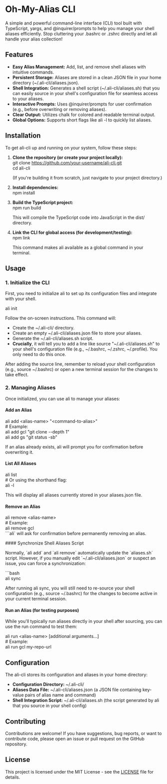 # **Oh-My-Alias CLI**

A simple and powerful command-line interface (CLI) tool built with TypeScript, yargs, and @inquirer/prompts to help you manage your shell aliases efficiently. Stop cluttering your .bashrc or .zshrc directly and let ali handle your alias collection\!

## **Features**

- **Easy Alias Management:** Add, list, and remove shell aliases with intuitive commands.
- **Persistent Storage:** Aliases are stored in a clean JSON file in your home directory (\~/.ali-cli/aliases.json).
- **Shell Integration:** Generates a shell script (\~/.ali-cli/aliases.sh) that you can easily source in your shell's configuration file for seamless access to your aliases.
- **Interactive Prompts:** Uses @inquirer/prompts for user confirmation (e.g., before overwriting or removing aliases).
- **Clear Output:** Utilizes chalk for colored and readable terminal output.
- **Global Options:** Supports short flags like ali \-l to quickly list aliases.

## **Installation**

To get ali-cli up and running on your system, follow these steps:

1. **Clone the repository (or create your project locally):**  
   git clone https://github.com/your-username/ali-cli.git  
   cd ali-cli

   (If you're building it from scratch, just navigate to your project directory.)

2. **Install dependencies:**  
   npm install

3. **Build the TypeScript project:**  
   npm run build

   This will compile the TypeScript code into JavaScript in the dist/ directory.

4. **Link the CLI for global access (for development/testing):**  
   npm link

   This command makes ali available as a global command in your terminal.

## **Usage**

### **1\. Initialize the CLI**

First, you need to initialize ali to set up its configuration files and integrate with your shell.

ali init

Follow the on-screen instructions. This command will:

- Create the \~/.ali-cli/ directory.
- Create an empty \~/.ali-cli/aliases.json file to store your aliases.
- Generate the \~/.ali-cli/aliases.sh script.
- **Crucially**, it will tell you to add a line like source "\~/.ali-cli/aliases.sh" to your shell's configuration file (e.g., \~/.bashrc, \~/.zshrc, \~/.profile). You only need to do this once.

After adding the source line, remember to reload your shell configuration (e.g., source \~/.bashrc) or open a new terminal session for the changes to take effect.

### **2\. Managing Aliases**

Once initialized, you can use ali to manage your aliases:

#### **Add an Alias**

ali add \<alias-name\> "\<command-to-alias\>"  
\# Example:  
ali add gcl "git clone \--depth 1"  
ali add gs "git status \-sb"

If an alias already exists, ali will prompt you for confirmation before overwriting it.

#### **List All Aliases**

ali list  
\# Or using the shorthand flag:  
ali \-l

This will display all aliases currently stored in your aliases.json file.

#### **Remove an Alias**

ali remove \<alias-name\>  
\# Example:  
ali remove gcl  
\`\`\`ali\` will ask for confirmation before permanently removing an alias.

\#\#\#\# Synchronize Shell Aliases Script

Normally, \`ali add\` and \`ali remove\` automatically update the \`aliases.sh\` script. However, if you manually edit \`\~/.ali-cli/aliases.json\` or suspect an issue, you can force a synchronization:

\`\`\`bash  
ali sync

After running ali sync, you will still need to re-source your shell configuration (e.g., source \~/.bashrc) for the changes to become active in your current terminal session.

#### **Run an Alias (for testing purposes)**

While you'll typically run aliases directly in your shell after sourcing, you can use the run command to test them:

ali run \<alias-name\> \[additional arguments...\]  
\# Example:  
ali run gcl my-repo-url

## **Configuration**

The ali-cli stores its configuration and aliases in your home directory:

- **Configuration Directory:** \~/.ali-cli/
- **Aliases Data File:** \~/.ali-cli/aliases.json (a JSON file containing key-value pairs of alias name and command)
- **Shell Integration Script:** \~/.ali-cli/aliases.sh (the script generated by ali that you source in your shell config)

## **Contributing**

Contributions are welcome\! If you have suggestions, bug reports, or want to contribute code, please open an issue or pull request on the GitHub repository.

## **License**

This project is licensed under the MIT License \- see the [LICENSE](http://docs.google.com/LICENSE) file for details.

